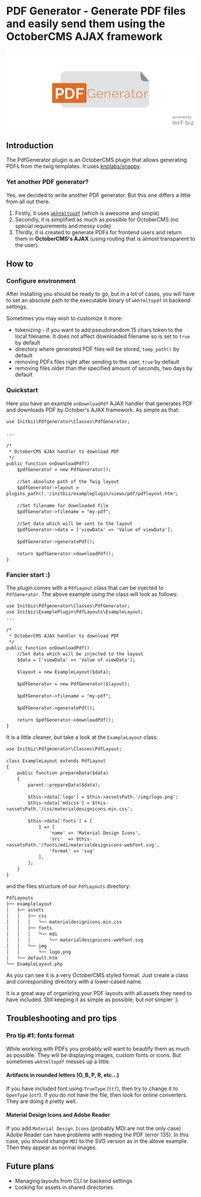 # PDF Generator - Generate PDF files and easily send them using the OctoberCMS AJAX framework
![PDF Generator banner](https://raw.githubusercontent.com/initbiz/initbiz.github.io/master/pdfgenerator/assets/images/pdfgenerator-banner.png)

## Introduction

The PdfGenerator plugin is an OctoberCMS plugin that allows generating PDFs from the twig templates. It uses [knplabs/snappy](https://github.com/knplabs/snappy).

### Yet another PDF generator?
Yes, we decided to write another PDF generator. But this one differs a little from all out there.
1. Firstly, it uses [`wkhtmltopdf`](https://wkhtmltopdf.org/) (which is awesome and simple)
1. Secondly, it is simplified as much as possible for OctoberCMS (no special requirements and messy code)
1. Thirdly, it is created to generate PDFs for frontend users and return them in **OctoberCMS's AJAX** (using routing that is almost transparent to the user).

[//]: # (Documentation)

## How to

### Configure environment

After installing you should be ready to go, but in a lot of cases, you will have to set an absolute path to the executable binary of `wkhtmltopdf` in backend settings.

Sometimes you may wish to customize it more:
 * tokenizing - if you want to add pseudorandom 15 chars token to the local filename. It does not affect downloaded filename so is set to `true` by default
 * directory where generated PDF files will be stored, `temp_path()` by default
 * removing PDFs files right after sending to the user, `true` by default
 * removing files older than the specified amount of seconds, two days by default

### Quickstart
Here you have an example `onDownloadPdf` AJAX handler that generates PDF and downloads PDF by October's AJAX framework. As simple as that:


    use Initbiz\Pdfgenerator\Classes\PdfGenerator;

    ...

    /*
     * OctoberCMS AJAX handler to download PDF
     */
    public function onDownloadPdf()
        $pdfGenerator = new PdfGenerator();

        //Set absolute path of the Twig layout
        $pdfGenerator->layout = plugins_path().'/initbiz/exampleplugin/views/pdf/pdflayout.htm';

        //Set filename for downloaded file
        $pdfGenerator->filename = "my-pdf";

        //Set data which will be sent to the layout
        $pdfGenerator->data = ['viewData' => 'Value of viewData'];

        $pdfGenerator->generatePdf();

        return $pdfGenerator->downloadPdf();
    }


### Fancier start :)
The plugin comes with a `PdfLayout` class that can be injected to `PdfGenerator`. The above example using the class will look as follows:

    use Initbiz\Pdfgenerator\Classes\PdfGenerator;
    use Initbiz\ExamplePlugin\PdfLayouts\ExampleLayout;
    ...

    /*
     * OctoberCMS AJAX handler to download PDF
     */
    public function onDownloadPdf()
        //Set data which will be injected to the layout
        $data = ['viewData' => 'Value of viewData'];

        $layout = new ExampleLayout($data);

        $pdfGenerator = new PdfGenerator($layout);

        $pdfGenerator->filename = "my-pdf";

        $pdfGenerator->generatePdf();

        return $pdfGenerator->downloadPdf();
    }


It is a little cleaner, but take a look at the `ExampleLayout` class:

    use Initbiz\Pdfgenerator\Classes\PdfLayout;

    class ExampleLayout extends PdfLayout
    {
        public function prepareData($data)
        {
            parent::prepareData($data);

            $this->data['logo'] = $this->assetsPath.'/img/logo.png';
            $this->data['mdicss'] = $this->assetsPath.'/css/materialdesignicons.min.css';

            $this->data['fonts'] = [
                1 => [
                    'name' => 'Material Design Icons',
                    'src'  => $this->assetsPath.'/fonts/mdi/materialdesignicons-webfont.svg',
                    'format' => 'svg'
                ],
            ];
        }
    }
and the files structure of our `PdfLayouts` directory:


    PdfLayouts
    ├── examplelayout
    │   ├── assets
    │   │   ├── css
    │   │   │   └── materialdesignicons.min.css
    │   │   ├── fonts
    │   │   │   └── mdi
    │   │   │       └── materialdesignicons-webfont.svg
    │   │   └── img
    │   │       └── logo.png
    │   └── default.htm
    └── ExampleLayout.php


As you can see it is a very OctoberCMS styled format. Just create a class and corresponding directory with a lower-cased name.

It is a great way of organizing your PDF layouts with all assets they need to have included. Still keeping it as simple as possible, but not simpler :).

## Troubleshooting and pro tips

### Pro tip #1: fonts format
While working with PDFs you probably will want to beautify them as much as possible. They will be displaying images, custom fonts or icons.
But sometimes `wkhtmltopdf` messes up a little.

#### Artifacts in rounded letters (O, B, P, R, etc...)
If you have included font using `TrueType` (`ttf`), then try to change it to `OpenType` (`otf`). If you do not have the file, then look for online converters. They are doing it pretty well.

#### Material Design Icons and Adobe Reader
If you add `Material Design Icons` (probably MDI are not the only case) Adobe Reader can have problems with reading the PDF (error 135). In this case, you should change `MDI` to the SVG version as in the above example. Then they appear as normal images.

## Future plans
* Managing layouts from CLI or backend settings
* Looking for assets in shared directories